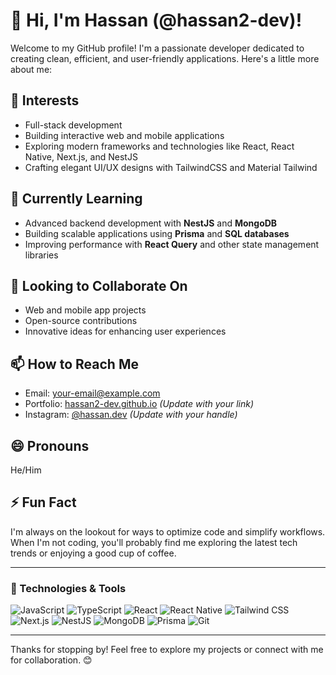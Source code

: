 # 👋 Hi, I'm Hassan (@hassan2-dev)!

Welcome to my GitHub profile! I'm a passionate developer dedicated to creating clean, efficient, and user-friendly applications. Here's a little more about me:

## 👀 Interests
- Full-stack development
- Building interactive web and mobile applications
- Exploring modern frameworks and technologies like React, React Native, Next.js, and NestJS
- Crafting elegant UI/UX designs with TailwindCSS and Material Tailwind

## 🌱 Currently Learning
- Advanced backend development with **NestJS** and **MongoDB**
- Building scalable applications using **Prisma** and **SQL databases**
- Improving performance with **React Query** and other state management libraries

## 💞️ Looking to Collaborate On
- Web and mobile app projects
- Open-source contributions
- Innovative ideas for enhancing user experiences

## 📫 How to Reach Me
- Email: [your-email@example.com](mailto:your-email@example.com)
- Portfolio: [hassan2-dev.github.io](https://hassan2-dev.github.io) *(Update with your link)*
- Instagram: [@hassan.dev](https://www.instagram.com/0_h21) *(Update with your handle)*

## 😄 Pronouns
He/Him

## ⚡ Fun Fact
I'm always on the lookout for ways to optimize code and simplify workflows. When I'm not coding, you'll probably find me exploring the latest tech trends or enjoying a good cup of coffee.

---

### 🔧 Technologies & Tools
![JavaScript](https://img.shields.io/badge/-JavaScript-F7DF1E?style=flat-square&logo=javascript&logoColor=black)
![TypeScript](https://img.shields.io/badge/-TypeScript-3178C6?style=flat-square&logo=typescript&logoColor=white)
![React](https://img.shields.io/badge/-React-61DAFB?style=flat-square&logo=react&logoColor=black)
![React Native](https://img.shields.io/badge/-React%20Native-61DAFB?style=flat-square&logo=react&logoColor=black)
![Tailwind CSS](https://img.shields.io/badge/-Tailwind%20CSS-06B6D4?style=flat-square&logo=tailwindcss&logoColor=white)
![Next.js](https://img.shields.io/badge/-Next.js-000000?style=flat-square&logo=nextdotjs&logoColor=white)
![NestJS](https://img.shields.io/badge/-NestJS-E0234E?style=flat-square&logo=nestjs&logoColor=white)
![MongoDB](https://img.shields.io/badge/-MongoDB-47A248?style=flat-square&logo=mongodb&logoColor=white)
![Prisma](https://img.shields.io/badge/-Prisma-2D3748?style=flat-square&logo=prisma&logoColor=white)
![Git](https://img.shields.io/badge/-Git-F05032?style=flat-square&logo=git&logoColor=white)

---

Thanks for stopping by! Feel free to explore my projects or connect with me for collaboration. 😊
